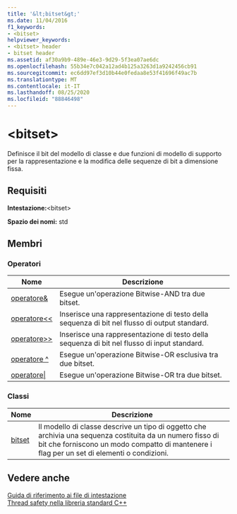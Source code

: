 ```yaml
---
title: '&lt;bitset&gt;'
ms.date: 11/04/2016
f1_keywords:
- <bitset>
helpviewer_keywords:
- <bitset> header
- bitset header
ms.assetid: af30a9b9-489e-46e3-9d29-5f3ea07ae6dc
ms.openlocfilehash: 55b34e7c042a12ad4b125a3263d1a9242456cb91
ms.sourcegitcommit: ec6dd97ef3d10b44e0fedaa8e53f41696f49ac7b
ms.translationtype: MT
ms.contentlocale: it-IT
ms.lasthandoff: 08/25/2020
ms.locfileid: "88846498"
---
```

# <a name="ltbitsetgt"></a>&lt;bitset&gt;

Definisce il bit del modello di classe e due funzioni di modello di supporto per la rappresentazione e la modifica delle sequenze di bit a dimensione fissa.

## <a name="requirements"></a>Requisiti

**Intestazione:**\<bitset>

**Spazio dei nomi:** std

## <a name="members"></a>Membri

### <a name="operators"></a>Operatori

|Nome|Descrizione|
|-|-|
|[operatore&](../standard-library/bitset-operators.md#op_amp)|Esegue un'operazione Bitwise-AND tra due bitset.|
|[operatore<\<](../standard-library/bitset-operators.md#op_lt_lt)|Inserisce una rappresentazione di testo della sequenza di bit nel flusso di output standard.|
|[operatore>>](../standard-library/bitset-operators.md#op_gt_gt)|Inserisce una rappresentazione di testo della sequenza di bit nel flusso di input standard.|
|[operatore ^](../standard-library/bitset-operators.md#op_xor)|Esegue un'operazione Bitwise-OR esclusiva tra due bitset.|
|[operatore&#124;](../standard-library/bitset-operators.md#op_or)|Esegue un'operazione Bitwise-OR tra due bitset.|

### <a name="classes"></a>Classi

|Nome|Descrizione|
|-|-|
|[bitset](../standard-library/bitset-class.md)|Il modello di classe descrive un tipo di oggetto che archivia una sequenza costituita da un numero fisso di bit che forniscono un modo compatto di mantenere i flag per un set di elementi o condizioni.|

## <a name="see-also"></a>Vedere anche

[Guida di riferimento ai file di intestazione](../standard-library/cpp-standard-library-header-files.md)\
[Thread safety nella libreria standard C++](../standard-library/thread-safety-in-the-cpp-standard-library.md)
